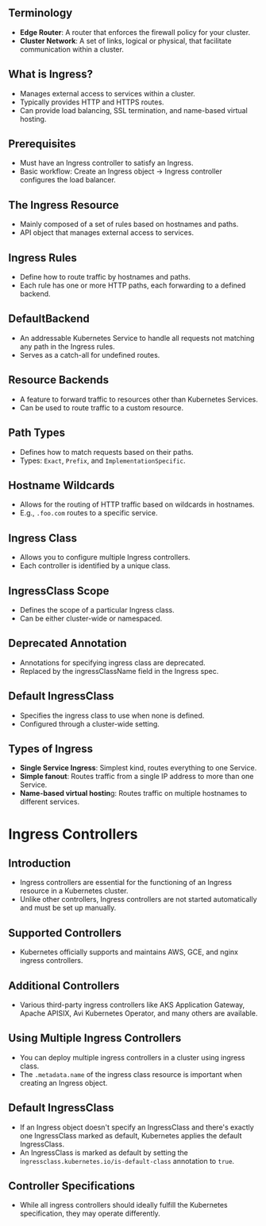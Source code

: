 ## Terminology
- **Edge Router**: A router that enforces the firewall policy for your cluster.
- **Cluster Network**: A set of links, logical or physical, that facilitate communication within a cluster.


## What is Ingress?
- Manages external access to services within a cluster.
- Typically provides HTTP and HTTPS routes.
- Can provide load balancing, SSL termination, and name-based virtual hosting.


## Prerequisites
- Must have an Ingress controller to satisfy an Ingress.
- Basic workflow: Create an Ingress object -> Ingress controller configures the load balancer.


## The Ingress Resource
- Mainly composed of a set of rules based on hostnames and paths.
- API object that manages external access to services.


## Ingress Rules
- Define how to route traffic by hostnames and paths.
- Each rule has one or more HTTP paths, each forwarding to a defined backend.


## DefaultBackend
- An addressable Kubernetes Service to handle all requests not matching any path in the Ingress rules.
- Serves as a catch-all for undefined routes.


## Resource Backends
- A feature to forward traffic to resources other than Kubernetes Services.
- Can be used to route traffic to a custom resource.


## Path Types
- Defines how to match requests based on their paths.
- Types: `Exact`, `Prefix`, and `ImplementationSpecific`.


## Hostname Wildcards
- Allows for the routing of HTTP traffic based on wildcards in hostnames.
- E.g., `.foo.com` routes to a specific service.


## Ingress Class
- Allows you to configure multiple Ingress controllers.
- Each controller is identified by a unique class.


## IngressClass Scope
- Defines the scope of a particular Ingress class.
- Can be either cluster-wide or namespaced.


## Deprecated Annotation
- Annotations for specifying ingress class are deprecated.
- Replaced by the ingressClassName field in the Ingress spec.


## Default IngressClass
- Specifies the ingress class to use when none is defined.
- Configured through a cluster-wide setting.


## Types of Ingress
- **Single Service Ingress**: Simplest kind, routes everything to one Service.
- **Simple fanout**: Routes traffic from a single IP address to more than one Service.
- **Name-based virtual hostin**g: Routes traffic on multiple hostnames to different services.


# Ingress Controllers


## Introduction
- Ingress controllers are essential for the functioning of an Ingress resource in a Kubernetes cluster.
- Unlike other controllers, Ingress controllers are not started automatically and must be set up manually.


## Supported Controllers
- Kubernetes officially supports and maintains AWS, GCE, and nginx ingress controllers.

## Additional Controllers
- Various third-party ingress controllers like AKS Application Gateway, Apache APISIX, Avi Kubernetes Operator, and many others are available.


## Using Multiple Ingress Controllers
- You can deploy multiple ingress controllers in a cluster using ingress class.
- The `.metadata.name` of the ingress class resource is important when creating an Ingress object.


## Default IngressClass
- If an Ingress object doesn't specify an IngressClass and there's exactly one IngressClass marked as default, Kubernetes applies the default IngressClass.
- An IngressClass is marked as default by setting the i`ngressclass.kubernetes.io/is-default-class` annotation to `true`.


## Controller Specifications
- While all ingress controllers should ideally fulfill the Kubernetes specification, they may operate differently.